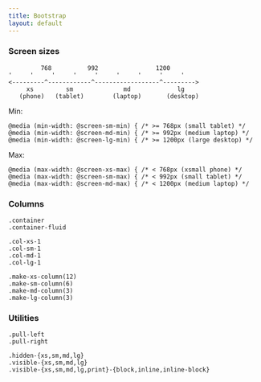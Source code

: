 ```yaml
---
title: Bootstrap
layout: default
---
```


### Screen sizes

             768          992                1200
    '     '     '     '     '     '     '     '     '
    <---------^------------^------------------^--------->
         xs         sm              md             lg
       (phone)   (tablet)        (laptop)       (desktop)

Min:

    @media (min-width: @screen-sm-min) { /* >= 768px (small tablet) */
    @media (min-width: @screen-md-min) { /* >= 992px (medium laptop) */
    @media (min-width: @screen-lg-min) { /* >= 1200px (large desktop) */

Max:

    @media (max-width: @screen-xs-max) { /* < 768px (xsmall phone) */
    @media (max-width: @screen-sm-max) { /* < 992px (small tablet) */
    @media (max-width: @screen-md-max) { /* < 1200px (medium laptop) */

### Columns

    .container
    .container-fluid

    .col-xs-1
    .col-sm-1
    .col-md-1
    .col-lg-1

    .make-xs-column(12)
    .make-sm-column(6)
    .make-md-column(3)
    .make-lg-column(3)

### Utilities

    .pull-left
    .pull-right

    .hidden-{xs,sm,md,lg}
    .visible-{xs,sm,md,lg}
    .visible-{xs,sm,md,lg,print}-{block,inline,inline-block}
